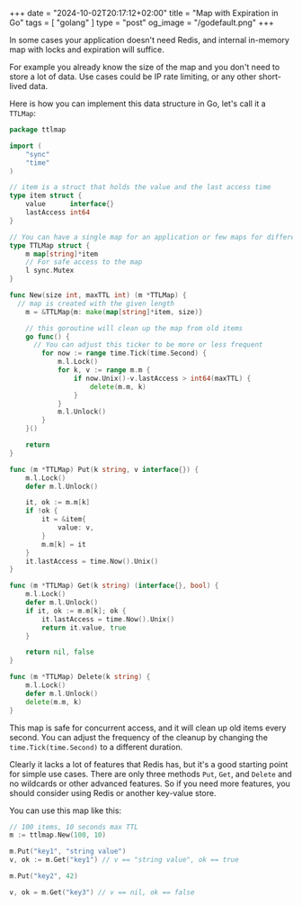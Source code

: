 +++
date = "2024-10-02T20:17:12+02:00"
title = "Map with Expiration in Go"
tags = [ "golang" ]
type = "post"
og_image = "/godefault.png"
+++

In some cases your application doesn't need Redis, and internal in-memory map with locks and expiration will suffice.

For example you already know the size of the map and you don't need to store a lot of data. Use cases could be IP rate limiting, or any other short-lived data.

Here is how you can implement this data structure in Go, let's call it a `TTLMap`:

```go
package ttlmap

import (
    "sync"
    "time"
)

// item is a struct that holds the value and the last access time
type item struct {
    value      interface{}
    lastAccess int64
}

// You can have a single map for an application or few maps for different purposes
type TTLMap struct {
    m map[string]*item
    // For safe access to the map
    l sync.Mutex
}

func New(size int, maxTTL int) (m *TTLMap) {
  // map is created with the given length
    m = &TTLMap{m: make(map[string]*item, size)}

    // this goroutine will clean up the map from old items
    go func() {
      // You can adjust this ticker to be more or less frequent
        for now := range time.Tick(time.Second) {
            m.l.Lock()
            for k, v := range m.m {
                if now.Unix()-v.lastAccess > int64(maxTTL) {
                    delete(m.m, k)
                }
            }
            m.l.Unlock()
        }
    }()

    return
}

func (m *TTLMap) Put(k string, v interface{}) {
    m.l.Lock()
    defer m.l.Unlock()

    it, ok := m.m[k]
    if !ok {
        it = &item{
            value: v,
        }
        m.m[k] = it
    }
    it.lastAccess = time.Now().Unix()
}

func (m *TTLMap) Get(k string) (interface{}, bool) {
    m.l.Lock()
    defer m.l.Unlock()
    if it, ok := m.m[k]; ok {
        it.lastAccess = time.Now().Unix()
        return it.value, true
    }

    return nil, false
}

func (m *TTLMap) Delete(k string) {
    m.l.Lock()
    defer m.l.Unlock()
    delete(m.m, k)
}
```

This map is safe for concurrent access, and it will clean up old items every second. You can adjust the frequency of the cleanup by changing the `time.Tick(time.Second)` to a different duration.

Clearly it lacks a lot of features that Redis has, but it's a good starting point for simple use cases. There are only three methods `Put`, `Get`, and `Delete` and no wildcards or other advanced features. So if you need more features, you should consider using Redis or another key-value store.

You can use this map like this:

```go
// 100 items, 10 seconds max TTL
m := ttlmap.New(100, 10)

m.Put("key1", "string value")
v, ok := m.Get("key1") // v == "string value", ok == true

m.Put("key2", 42)

v, ok = m.Get("key3") // v == nil, ok == false
```

